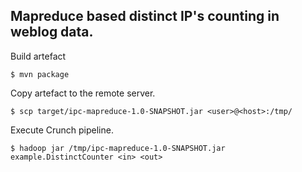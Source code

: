 Mapreduce based distinct IP's counting in weblog data.
------------------
Build artefact
	
	$ mvn package
	
Copy artefact to the remote server.

	$ scp target/ipc-mapreduce-1.0-SNAPSHOT.jar <user>@<host>:/tmp/


Execute Crunch pipeline.

	$ hadoop jar /tmp/ipc-mapreduce-1.0-SNAPSHOT.jar example.DistinctCounter <in> <out>
